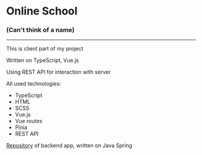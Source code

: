 # Online School
### (Can't think of a name)

---

This is client part of my project

Written on TypeScript, Vue.js

Using REST API for interaction with server

All used technologies:
- TypeScript
- HTML
- SCSS
- Vue.js
- Vue routes
- Pinia
- REST API

[Repository](https://github.com/gl4zis/Online_school_backend)
of backend app, written on Java Spring